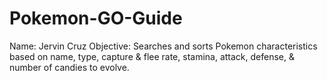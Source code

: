 # Pokemon-GO-Guide
Name: Jervin Cruz
Objective: Searches and sorts Pokemon characteristics based on name, type, capture & flee rate, stamina, attack, defense, & number of candies to evolve.
